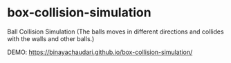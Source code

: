 # box-collision-simulation
Ball Collision Simulation (The balls moves in different directions and collides with the walls and other balls.)

DEMO: https://binayachaudari.github.io/box-collision-simulation/
